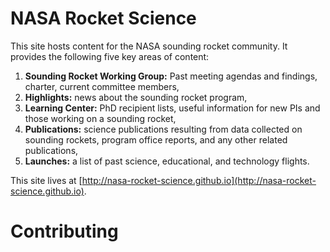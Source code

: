 # NASA Rocket Science

This site hosts content for the NASA sounding rocket community.  It provides the following five key areas of content:
1. **Sounding Rocket Working Group:** Past meeting agendas and findings, charter, current committee members,
2. **Highlights:** news about the sounding rocket program,
3. **Learning Center:** PhD recipient lists, useful information for new PIs and those working on a sounding rocket,
4. **Publications:** science publications resulting from data collected on sounding rockets, program office reports, and any other related publications,
5. **Launches:** a list of past science, educational, and technology flights.

This site lives at [http://nasa-rocket-science.github.io](http://nasa-rocket-science.github.io).

# Contributing
